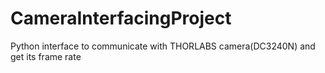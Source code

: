 # CameraInterfacingProject
Python interface to communicate with THORLABS camera(DC3240N) and get its frame rate
